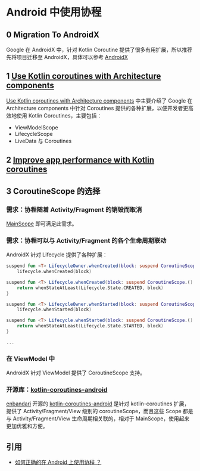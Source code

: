# Android 中使用协程

## 0 Migration To AndroidX

Google 在 AndroidX 中，针对 Kotlin Coroutine 提供了很多有用扩展，所以推荐先将项目迁移至 AndroidX，具体可以参考 [AndroidX](../Android/08-Architecture/Jetpack-AndroidX.md)

## 1 [Use Kotlin coroutines with Architecture components](https://developer.android.com/topic/libraries/architecture/coroutines)

[Use Kotlin coroutines with Architecture components](https://developer.android.com/topic/libraries/architecture/coroutines) 中主要介绍了 Google 在 Architecture components 中针对 Coroutines 提供的各种扩展，以便开发者更高效地使用 Kotlin Coroutines，主要包括：

- ViewModelScope
- LifecycleScope
- LiveData 与 Coroutines

## 2 [Improve app performance with Kotlin coroutines](https://developer.android.com/kotlin/coroutines)

## 3 CoroutineScope 的选择

### 需求：协程随着 Activity/Fragment 的销毁而取消

[MainScope](https://kotlin.github.io/kotlinx.coroutines/kotlinx-coroutines-core/kotlinx.coroutines/-main-scope.html) 即可满足此需求。

### 需求：协程可以与 Activity/Fragment 的各个生命周期联动

AndroidX 针对 Lifecycle 提供了各种扩展：

```kotlin
suspend fun <T> LifecycleOwner.whenCreated(block: suspend CoroutineScope.() -> T): T =
    lifecycle.whenCreated(block)

suspend fun <T> Lifecycle.whenCreated(block: suspend CoroutineScope.() -> T): T {
    return whenStateAtLeast(Lifecycle.State.CREATED, block)
}

suspend fun <T> LifecycleOwner.whenStarted(block: suspend CoroutineScope.() -> T): T =
    lifecycle.whenStarted(block)

suspend fun <T> Lifecycle.whenStarted(block: suspend CoroutineScope.() -> T): T {
    return whenStateAtLeast(Lifecycle.State.STARTED, block)
}

...

```

### 在 ViewModel 中

AndroidX 针对 ViewModel 提供了 CoroutineScope 支持。

### 开源库：[kotlin-coroutines-android](https://github.com/enbandari/kotlin-coroutines-android)

[enbandari](https://github.com/enbandari) 开源的 [kotlin-coroutines-android](https://github.com/enbandari/kotlin-coroutines-android) 是针对 kotlin-coroutines 扩展，提供了 Activity/Fragment/View 级别的 coroutineScope，而且这些 Scope 都是与 Activity/Fragment/View 生命周期相关联的，相对于 MainScope，使用起来更加优雅和方便。

## 引用

- [如何正确的在 Android 上使用协程 ？](https://juejin.im/post/5d5d5aac51882549be53b75b)

